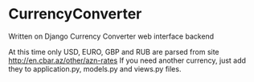 # CurrencyConverter
Written on Django Currency Converter web interface backend

At this time only USD, EURO, GBP and RUB are parsed from site http://en.cbar.az/other/azn-rates
If you need another currency, just add they to application.py, models.py and views.py files.

